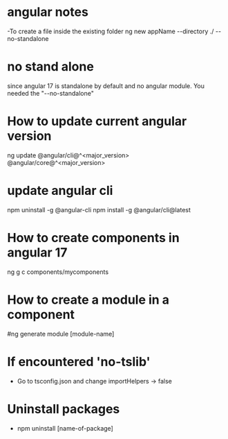 # angular notes

-To create a file inside the existing folder
ng new appName --directory ./ --no-standalone

# no stand alone

since angular 17 is standalone by default and no angular module. You needed the
"--no-standalone"

# How to update current angular version

ng update @angular/cli@^<major_version> @angular/core@^<major_version>

# update angular cli

npm uninstall -g @angular-cli
npm install -g @angular/cli@latest

# How to create components in angular 17

ng g c components/mycomponents

# How to create a module in a component

#ng generate module [module-name]

# If encountered 'no-tslib'

- Go to tsconfig.json and change importHelpers -> false

# Uninstall packages

- npm uninstall [name-of-package]
